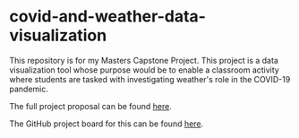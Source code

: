 # covid-and-weather-data-visualization

This repository is for my Masters Capstone Project. This project is a data visualization tool whose purpose would be to enable a classroom activity where students are tasked with investigating weather's role in the COVID-19 pandemic.

The full project proposal can be found [here](./Documentation/ProjectProposal.pdf).

The GitHub project board for this can be found [here](https://github.com/npalacio/covid-and-weather-data-visualization/projects/1).